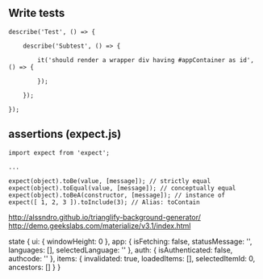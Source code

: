 ## Write tests ##

    describe('Test', () => {
        
        describe('Subtest', () => {
        
            it('should render a wrapper div having #appContainer as id', () => {
                
            });
            
        });
        
    });

## assertions (expect.js) ##

    import expect from 'expect';
    
    ...
    
    expect(object).toBe(value, [message]); // strictly equal
    expect(object).toEqual(value, [message]); // conceptually equal
    expect(object).toBeA(constructor, [message]); // instance of
    expect([ 1, 2, 3 ]).toInclude(3); // Alias: toContain
    



http://alssndro.github.io/trianglify-background-generator/
http://demo.geekslabs.com/materialize/v3.1/index.html

state {
    ui: {
        windowHeight: 0
    },
    app: {
        isFetching: false,
        statusMessage: '',
        languages: [],
        selectedLanguage: ''
    },
    auth: {
        isAuthenticated: false,
        authcode: ''
    },
    items: {
        invalidated: true,
        loadedItems: [],
        selectedItemId: 0,
        ancestors: []
    }
}

